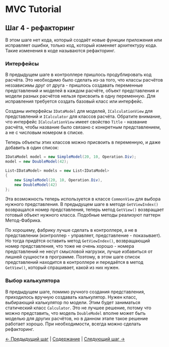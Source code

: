 MVC Tutorial
============

## Шаг 4 - рефакторинг ##

В этом шаге нет кода, который создаёт новые функции приложения или исправляет ошибки, только код, который изменяет 
архитектуру кода. Такие изменения в коде называются рефакторинг.

### Интерфейсы ###

В предыдущем шаге в контроллере пришлось продублировать код расчёта. Это необходимо было сделать из-за того, что классы
расчётов неззависимы друг от друга - пришлось создавать переменные представлений и моделей в каждом расчёте, объект
представления и модели разных расчётов нельзя присвоить в одну переменную. Для исправления требуется создать базовый 
класс или интерфейс. 

Созданы интерфейсы `IDataModel` для моделей, `ICalculationView` для представлений и `ICalculator` для классов расчёта.
Обратите внимание, что интерфейс `ICalculationView` имеет свойство `Title` - название расчёта, чтобы название было 
связано с конкретным представлением, а не с числовым номером в списке.

Теперь объекты этих классов можно присвоить в переменную, и даже добавить в один список:
```cs
IDataModel model = new SimpleModel(20, 10, Operation.Div);
model = new DoubleModel(42);

List<IDataModel> models = new List<IDataModel>
{
    new SimpleModel(20, 10, Operation.Div),
    new DoubleModel(42)
};
```
Эта возможность теперь используется в классе `CommonView` для выбора нужного представления. В предыдущем шаге в методе
`GetViewIndex()` возвращался номер представления, теперь метод `GetView()` возвращает готовый объект нужного класса. 
Подобные методы реализуют паттерн Метод-Фабрика. 

По хорошему, фабрику лучше сделать в контроллере, а не в представлении (контроллер - управляет, представление - 
показывает). Но тогда придётся оставить метод `GetViewIndex()`, возвращающий номер представления, что тоже не очень 
хорошо - номера представлений не несут смысловой нагрузки, лучше избавиться от лишней сущности в программе. Поэтому, в
этом шаге список представлений находится в контроллере и передаётся в метод `GetView()`, который спрашивает, какой из 
них нужен.

### Выбор калькулятора ###

В предыдущем шаге, помимо ручного создания представления, приходилось вручную создавать калькулятор. Нужен класс, 
выбирающий калькулятор по модели. Этим будет заниматься статический класс `Calculator`. Это не лучшее решение, потому 
что можно представить, что модель `DoubleModel` вполне может быть моделью для других расчётов, но в данном этапе такое
решение работает хорошо. При необходимости, всегда можно сделать рефакторинг.

[← Предыдущий шаг](3-step.md) | [Содержание](index.md) | [Следующий шаг →](5-step.md)
